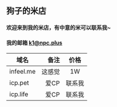 ## 狗子的米店

#### 欢迎来到我的米店，有中意的米可以联系我~
#### 我的邮箱 k1@npc.plus

| 域名        | 备注  |  价格  |
| --------   | -----:| :----:|
| infeel.me  | 这感觉 |   1W  |
| icp.pet    |   爱CP | 联系我 |
| icp.life   |   爱CP | 联系我 |